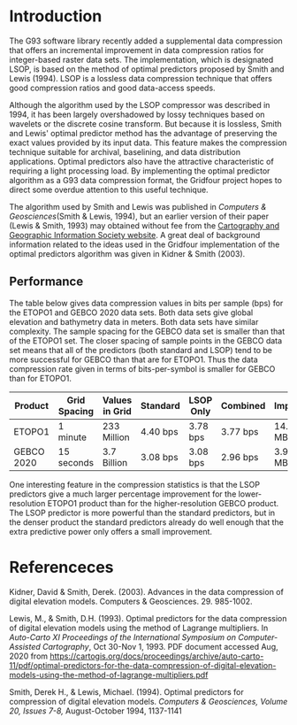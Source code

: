 
# Introduction
The G93 software library recently added a supplemental data compression that
offers an incremental improvement in data compression ratios for integer-based
raster data sets. The implementation, which is designated LSOP, is based on
the method of optimal predictors proposed by Smith and Lewis (1994).
LSOP is a lossless data compression technique that offers good compression
ratios and good data-access speeds.

Although the algorithm used by the LSOP compressor was described in 1994, it has been
largely overshadowed by lossy techniques based on wavelets or the discrete
cosine transform. But because it is lossless, Smith and Lewis' optimal predictor method
has the advantage of preserving the exact values provided by its input data. This feature
makes the compression technique suitable for archival, baselining, and data distribution
applications. Optimal predictors also have the attractive characteristic of requiring
a light processing load. By implementing the optimal predictor algorithm as a G93
data compression format, the Gridfour project hopes to direct some overdue attention
to this useful technique.

The algorithm used by Smith and Lewis was published in _Computers & Geosciences_(Smith & Lewis, 1994),
but an earlier version of their paper (Lewis & Smith, 1993) may obtained without fee from the  [Cartography and Geographic Information Society website](https://cartogis.org/docs/proceedings/archive/auto-carto-11/pdf/optimal-predictors-for-the-data-compression-of-digital-elevation-models-using-the-method-of-lagrange-multipliers.pdf).  A great deal of background information related to the ideas used in the Gridfour implementation
of the optimal predictors algorithm was given in Kidner & Smith (2003).


## Performance
The table below gives data compression values in bits per sample (bps) for 
the ETOPO1 and GEBCO 2020 data sets.  Both data sets give global elevation and
bathymetry data in meters.  Both data sets have similar complexity.
The sample spacing for the GEBCO data set is smaller than that of the ETOPO1 set.
The closer spacing of sample points in the GEBCO data set means that
all of the predictors (both standard and LSOP) tend to be more successful
for GEBCO than that are for ETOPO1.  Thus the data compression rate given in
terms of bits-per-symbol is smaller for GEBCO than for ETOPO1.   
 

| Product    | Grid Spacing  | Values in Grid | Standard  | LSOP Only | Combined  | Improvement    |
| ---------- | ------------- | -------------- | --------- | --------- | --------- | -------------- |
| ETOPO1     |  1 minute     |  233 Million   | 4.40 bps  | 3.78 bps  | 3.77 bps  | 14.4%, 17.6 MB |
| GEBCO 2020 |  15 seconds   |  3.7 Billion   | 3.08 bps  | 3.08 bps  | 2.96 bps  |  3.9%, 54.9 MB |

One interesting feature in the compression statistics is that the LSOP predictors
give a much larger percentage improvement for the lower-resolution ETOPO1 product
than for the higher-resolution GEBCO product. The LSOP predictor is more powerful
than the standard predictors, but in the denser product the standard predictors already
do well enough that the extra predictive power only offers a small improvement.

# Referenceces

Kidner, David & Smith, Derek. (2003). Advances in the data compression of digital elevation models. Computers & Geosciences. 29. 985-1002. 

Lewis, M., & Smith, D.H. (1993). Optimal predictors for the data compression of digital 
elevation models using the method of Lagrange multipliers.  In _Auto-Carto XI Proceedings of the
International Symposium on Computer-Assisted Cartography_, Oct 30-Nov 1, 1993. PDF document accessed
Aug, 2020 from https://cartogis.org/docs/proceedings/archive/auto-carto-11/pdf/optimal-predictors-for-the-data-compression-of-digital-elevation-models-using-the-method-of-lagrange-multipliers.pdf

Smith, Derek H., & Lewis, Michael. (1994).  Optimal predictors for compression of digital elevation models.
_Computers & Geosciences, Volume 20, Issues 7-8,_ August-October 1994, 1137-1141

 

 